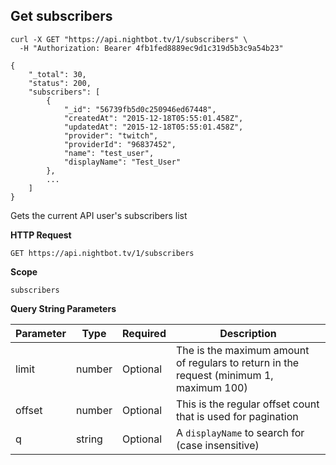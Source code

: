 ## Get subscribers

```cURL
curl -X GET "https://api.nightbot.tv/1/subscribers" \
  -H "Authorization: Bearer 4fb1fed8889ec9d1c319d5b3c9a54b23"

{
    "_total": 30,
    "status": 200,
    "subscribers": [
        {
            "_id": "56739fb5d0c250946ed67448",
            "createdAt": "2015-12-18T05:55:01.458Z",
            "updatedAt": "2015-12-18T05:55:01.458Z",
            "provider": "twitch",
            "providerId": "96837452",
            "name": "test_user",
            "displayName": "Test_User"
        },
        ...
    ]
}
```

Gets the current API user's subscribers list

**HTTP Request**

`GET https://api.nightbot.tv/1/subscribers`

**Scope**

`subscribers`

**Query String Parameters**

<table>
    <thead>
        <tr>
            <th>Parameter</th>
            <th>Type</th>
            <th>Required</th>
            <th>Description</th>
        </tr>
    </thead>
    <tbody>
        <tr>
            <td>limit</td>
            <td>number</td>
            <td>Optional</td>
            <td>The is the maximum amount of regulars to return in the request (minimum 1, maximum 100)</td>
        </tr>
        <tr>
            <td>offset</td>
            <td>number</td>
            <td>Optional</td>
            <td>This is the regular offset count that is used for pagination</td>
        </tr>
        <tr>
            <td>q</td>
            <td>string</td>
            <td>Optional</td>
            <td>A <code>displayName</code> to search for (case insensitive)</td>
        </tr>
    </tbody>
</table>
